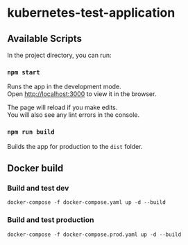 # kubernetes-test-application

## Available Scripts

In the project directory, you can run:

### `npm start`

Runs the app in the development mode.\
Open [http://localhost:3000](http://localhost:3000) to view it in the browser.

The page will reload if you make edits.\
You will also see any lint errors in the console.

### `npm run build`

Builds the app for production to the `dist` folder.

## Docker build

### Build and test dev
`docker-compose -f docker-compose.yaml up -d --build`

### Build and test production
`docker-compose -f docker-compose.prod.yaml up -d --build`
